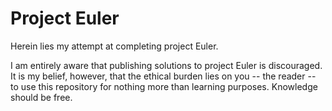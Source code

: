 # Project Euler
Herein lies my attempt at completing project Euler.

I am entirely aware that publishing solutions to project Euler is discouraged. It is my belief, however, that the ethical burden lies on you -- the reader -- to use this repository for nothing more than learning purposes. Knowledge should be free.

